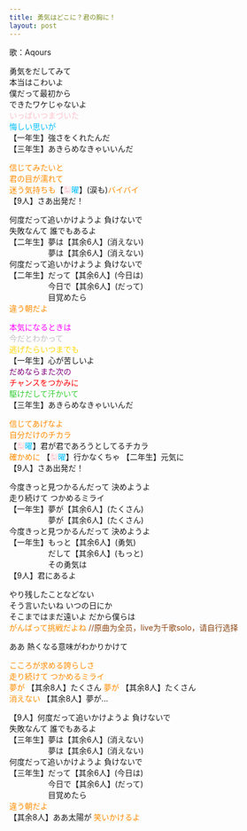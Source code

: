 ```yaml
---
title: 勇気はどこに？君の胸に！
layout: post
---
```

歌：Aqours

<p>勇気をだしてみて<br />
本当はこわいよ<br />
僕だって最初から<br />
できたワケじゃないよ<br />
<font color="pink">いっぱいつまづいた</font><br />
<font color="deepskyblue">悔しい思いが</font><br />
【一年生】強さをくれたんだ<br />
【三年生】あきらめなきゃいいんだ</p>

<p><font color="darkorange">信じてみたいと<br />
君の目が濡れて<br />
迷う気持ちも</font>【<font color="pink">梨</font><font color="deepskyblue">曜</font>】(涙も)<font color="darkorange">バイバイ</font><br />
【9人】さあ出発だ！</p>

<p>何度だって追いかけようよ 負けないで<br />
失敗なんて 誰でもあるよ<br />
【二年生】夢は【其余6人】(消えない)<br />
　　　　　夢は【其余6人】(消えない)<br />
何度だって追いかけようよ 負けないで<br />
【二年生】だって【其余6人】(今日は)<br />
　　　　　今日で【其余6人】(だって)<br />
　　　　　目覚めたら<br />
<font color="darkorange">違う朝だよ</font></p>

<p><font color="magenta">本気になるときは</font><br />
<font color="silver">今だとわかって</font><br />
<font color="gold">逃げたらいつまでも</font><br />
【一年生】心が苦しいよ<br />
<font color="purple">だめならまた次の</font><br />
<font color="red">チャンスをつかみに</font><br />
<font color="limegreen">駆けだして汗かいて</font><br />
【三年生】あきらめなきゃいいんだ</p>

<p><font color="darkorange">信じてあげなよ<br />
自分だけのチカラ</font><br />
【<font color="pink">梨</font><font color="deepskyblue">曜</font>】君が君であろうとしてるチカラ<br />
<font color="darkorange">確かめに</font> 【<font color="pink">梨</font><font color="deepskyblue">曜</font>】行かなくちゃ 【二年生】元気に<br />
【9人】さあ出発だ！</p>

<p>今度きっと見つかるんだって 決めようよ<br />
走り続けて つかめるミライ<br />
【一年生】夢が【其余6人】(たくさん)<br />
　　　　　夢が【其余6人】(たくさん)<br />
今度きっと見つかるんだって 決めようよ<br />
【一年生】もっと【其余6人】(勇気)<br />
　　　　　だして【其余6人】(もっと)<br />
　　　　　その勇気は<br />
【9人】君にあるよ</p>

<p>やり残したことなどない<br />
そう言いたいね いつの日にか<br />
そこまではまだ遠いよ だから僕らは<br />
<font color="darkorange">がんばって挑戦だよね</font> <font color="saddlebrown">//原曲为全员，live为千歌solo，请自行选择</font></p>

<p>ああ 熱くなる意味がわかりかけて</p>

<p><font color="darkorange">こころが求める誇らしさ<br />
走り続けて つかめるミライ</font><br />
<font color="darkorange">夢が</font> 【其余8人】たくさん <font color="darkorange">夢が</font> 【其余8人】たくさん<br />
<font color="darkorange">消えない</font> 【其余8人】夢が…</p>

<p>【9人】何度だって追いかけようよ 負けないで<br />
失敗なんて 誰でもあるよ<br />
【三年生】夢は【其余6人】(消えない)<br />
　　　　　夢は【其余6人】(消えない)<br />
何度だって追いかけようよ 負けないで<br />
【三年生】だって【其余6人】(今日は)<br />
　　　　　今日で【其余6人】(だって)<br />
　　　　　目覚めたら<br />
<font color="darkorange">違う朝だよ</font><br />
【其余8人】ああ太陽が <font color="darkorange">笑いかけるよ</font></p>